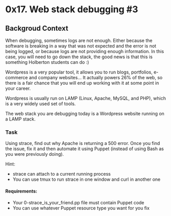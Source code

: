 # 0x17. Web stack debugging #3

## Backgroud Context
When debugging, sometimes logs are not enough. Either because the software is breaking in a way that was not expected and the error is not being logged, or because logs are not providing enough information. In this case, you will need to go down the stack, the good news is that this is something Holberton students can do :)

Wordpress is a very popular tool, it allows you to run blogs, portfolios, e-commerce and company websites… It actually powers 26% of the web, so there is a fair chance that you will end up working with it at some point in your career.

Wordpress is usually run on LAMP (Linux, Apache, MySQL, and PHP), which is a very widely used set of tools.

The web stack you are debugging today is a Wordpress website running on a LAMP stack.

### Task
Using strace, find out why Apache is returning a 500 error. Once you find the issue, fix it and then automate it using Puppet (instead of using Bash as you were previously doing).

Hint:
- strace can attach to a current running process
- You can use tmux to run strace in one window and curl in another one

#### Requirements:
- Your 0-strace_is_your_friend.pp file must contain Puppet code
- You can use whatever Puppet resource type you want for you fix
